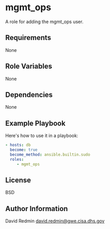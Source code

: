 # mgmt_ops #

A role for adding the mgmt_ops user.

## Requirements ##

None

## Role Variables ##

None

## Dependencies ##

None

## Example Playbook ##

Here's how to use it in a playbook:

```yaml
- hosts: db
  become: true
  become_method: ansible.builtin.sudo
  roles:
     - mgmt_ops
```

## License ##

BSD

## Author Information ##

David Redmin <david.redmin@gwe.cisa.dhs.gov>
